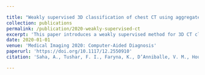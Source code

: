 ```yaml
---

title: "Weakly supervised 3D classification of chest CT using aggregated multi-resolution deep segmentation features"
collection: publications
permalink: /publication/2020-weakly-supervised-ct
excerpt: 'This paper introduces a weakly supervised method for 3D CT classification.'
date: 2020-01-01
venue: 'Medical Imaging 2020: Computer-Aided Diagnosis'
paperurl: 'https://doi.org/10.1117/12.2550910'
citation: 'Saha, A., Tushar, F. I., Faryna, K., D’Anniballe, V. M., Hou, R., Mazurowski, M. A., Rubin, G. D., Lo, J. Y. (2020). &quot;Weakly supervised 3D classification of chest CT using aggregated multi-resolution deep segmentation features.&quot; <i>Medical Imaging 2020: Computer-Aided Diagnosis</i>. Vol. 11314, pp. 39–44.'

---
```


